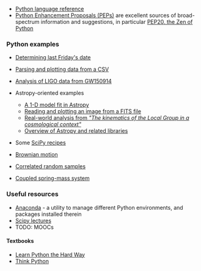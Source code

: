 * [Python language reference](https://docs.python.org/2/reference/index.html)
* [Python Enhancement Proposals (PEPs)](https://www.python.org/dev/peps/) are excellent sources of broad-spectrum information and suggestions, in particular [PEP20, the Zen of Python](https://www.python.org/dev/peps/pep-0020/)
### Python examples

* [Determining last Friday's date](https://github.com/dabeaz/python-cookbook/blob/master/src/3/determining_last_fridays_date/example.py)
* [Parsing and plotting data from a CSV](https://github.com/jvns/pandas-cookbook/blob/master/cookbook/Chapter%201%20-%20Reading%20from%20a%20CSV.ipynb)

* [Analysis of LIGO data from GW150914](https://losc.ligo.org/s/events/GW150914/GW150914_tutorial.html)
* Astropy-oriented examples
  * [A 1-D model fit in Astropy](http://docs.astropy.org/en/stable/modeling/#simple-1-d-model-fitting)
  * [Reading and plotting an image from a FITS file](http://docs.astropy.org/en/stable/generated/examples/io/plot_fits-image.html#sphx-glr-generated-examples-io-plot-fits-image-py)
  * [Real-world analysis from *"The kinematics of the Local Group in a cosmological context"*](http://nbviewer.jupyter.org/github/forero/LG_Kinematics/blob/master/code/main_analysis.ipynb)
  * [Overview of Astropy and related libraries](https://github.com/adonath/gamma_astropy_talk/blob/master/gamma_astropy_talk.ipynb)

* Some [SciPy recipes](http://scipy-cookbook.readthedocs.io/)
 * [Brownian motion](http://scipy-cookbook.readthedocs.io/items/BrownianMotion.html)
 * [Correlated random samples](http://scipy-cookbook.readthedocs.io/items/CorrelatedRandomSamples.html)
 * [Coupled spring-mass system](http://scipy-cookbook.readthedocs.io/items/CoupledSpringMassSystem.html)

### Useful resources

* [Anaconda](https://www.continuum.io/downloads) - a utility to manage different Python environments, and packages installed therein
* [Scipy lectures](https://scipy-lectures.github.io/)
* TODO: MOOCs

#### Textbooks
* [Learn Python the Hard Way](https://learnpythonthehardway.org/book/)
* [Think Python](http://greenteapress.com/wp/think-python/)

